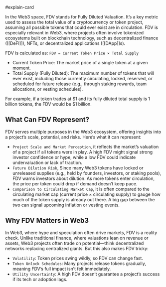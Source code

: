 #explain-card 

In the Web3 space, FDV stands for Fully Diluted Valuation. It’s a key metric used to assess the total value of a cryptocurrency or token project, assuming all possible tokens that could ever exist are in circulation. FDV is especially relevant in Web3, where projects often involve tokenized ecosystems built on blockchain technology, such as decentralized finance ([[DeFI]]), NFTs, or decentralized applications ([[DApp]]s).

FDV is calculated as: `FDV = Current Token Price × Total Supply`

- Current Token Price: The market price of a single token at a given moment.
- Total Supply (Fully Diluted): The maximum number of tokens that will ever exist, including those currently circulating, locked, reserved, or scheduled for future release (e.g., through staking rewards, team allocations, or vesting schedules).

For example, if a token trades at $1 and its fully diluted total supply is 1 billion tokens, the FDV would be $1 billion.

## What Can FDV Represent?

FDV serves multiple purposes in the Web3 ecosystem, offering insights into a project’s scale, potential, and risks. Here’s what it can represent:

- `Project Scale and Market Perception`, it reflects the market’s valuation of a project if all tokens were in play. A high FDV might signal strong investor confidence or hype, while a low FDV could indicate undervaluation or lack of traction.
- `Future Dilution Risk`, Since many Web3 tokens have locked or unreleased supplies (e.g., held by founders, investors, or staking pools), FDV warns investors about dilution. As more tokens enter circulation, the price per token could drop if demand doesn’t keep pace.
- `Comparison to Circulating Market Cap`, it is often compared to the circulating market cap (current price × circulating supply) to gauge how much of the token supply is already out there. A big gap between the two can signal upcoming inflation or vesting events.

## Why FDV Matters in Web3

In Web3, where hype and speculation often drive markets, FDV is a reality check. Unlike traditional finance, where valuations lean on revenue or assets, Web3 projects often trade on potential—think decentralized networks replacing centralized giants. But this also makes FDV tricky:

- `Volatility`: Token prices swing wildly, so FDV can change fast.
- `Token Unlock Schedules`: Many projects release tokens gradually, meaning FDV’s full impact isn’t felt immediately.
- `Utility Uncertainty`: A high FDV doesn’t guarantee a project’s success if its tech or adoption lags.